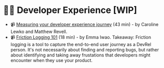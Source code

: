 # 👩‍💻 Developer Experience [WIP]

- 📹 [Measuring your developer experience journey](https://devrel.net/developer-experience/measuring-your-developer-experience-journey) (43 min) - by Caroline Lewko and Matthew Revell.
- 📹 [Friction Logging 101](https://www.youtube.com/watch?v=765wLWVcyS0) (18 min) - by Emma Iwao. Takeaway: Friction logging is a tool to capture the end-to-end user journey as a DevRel person. It's not necessarily about finding and reporting bugs, but rather about identifying and taking away frustations that developers might encounter when they use your product.
